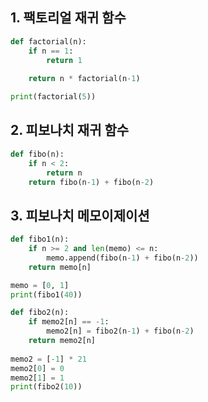 ## 1. 팩토리얼 재귀 함수

```python
def factorial(n):
    if n == 1:
    	return 1
    
    return n * factorial(n-1)

print(factorial(5))
```



## 2. 피보나치 재귀 함수

```python
def fibo(n):
    if n < 2:
        return n
    return fibo(n-1) + fibo(n-2)
```



## 3. 피보나치 메모이제이션

```python
def fibo1(n):
    if n >= 2 and len(memo) <= n:
        memo.append(fibo(n-1) + fibo(n-2))
    return memo[n]

memo = [0, 1]
print(fibo1(40))

def fibo2(n):
	if memo2[n] == -1:
        memo2[n] = fibo2(n-1) + fibo(n-2)
    return memo2[n]
        
memo2 = [-1] * 21
memo2[0] = 0
memo2[1] = 1
print(fibo2(10))
```

